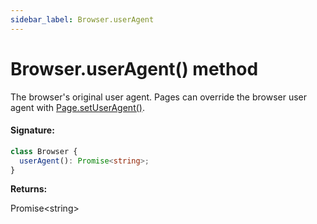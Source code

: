 ```yaml
---
sidebar_label: Browser.userAgent
---
```


# Browser.userAgent() method

The browser's original user agent. Pages can override the browser user agent with [Page.setUserAgent()](./puppeteer.page.setuseragent.md).

#### Signature:

```typescript
class Browser {
  userAgent(): Promise<string>;
}
```

**Returns:**

Promise&lt;string&gt;
